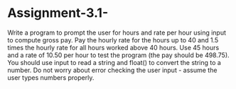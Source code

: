 # Assignment-3.1-
Write a program to prompt the user for hours and rate per hour using input to compute gross pay. 
Pay the hourly rate for the hours up to 40 and 1.5 times the hourly rate for all hours worked above 40 hours. 
Use 45 hours and a rate of 10.50 per hour to test the program (the pay should be 498.75). 
You should use input to read a string and float() to convert the string to a number. 
Do not worry about error checking the user input - assume the user types numbers properly.

